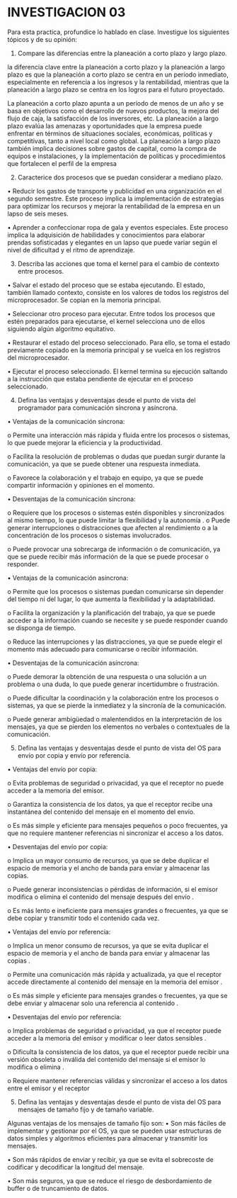 # INVESTIGACION 03
Para esta practica, profundice lo hablado en clase. Investigue los siguientes tópicos y de su opinión: 
1.	Compare las diferencias entre la planeación a corto plazo y largo plazo.

la diferencia clave entre la planeación a corto plazo y la planeación a largo plazo es que la planeación a corto plazo se centra en un período inmediato, especialmente en referencia a los ingresos y la rentabilidad, mientras que la planeación a largo plazo se centra en los logros para el futuro proyectado.

La planeación a corto plazo apunta a un período de menos de un año y se basa en objetivos como el desarrollo de nuevos productos, la mejora del flujo de caja, la satisfacción de los inversores, etc. La planeación a largo plazo evalúa las amenazas y oportunidades que la empresa puede enfrentar en términos de situaciones sociales, económicas, políticas y competitivas, tanto a nivel local como global. La planeación a largo plazo también implica decisiones sobre gastos de capital, como la compra de equipos e instalaciones, y la implementación de políticas y procedimientos que fortalecen el perfil de la empresa


2.	Caracterice dos procesos que se puedan considerar a mediano plazo.

•	Reducir los gastos de transporte y publicidad en una organización en el segundo semestre. Este proceso implica la implementación de estrategias para optimizar los recursos y mejorar la rentabilidad de la empresa en un lapso de seis meses.

•	Aprender a confeccionar ropa de gala y eventos especiales. Este proceso implica la adquisición de habilidades y conocimientos para elaborar prendas sofisticadas y elegantes en un lapso que puede variar según el nivel de dificultad y el ritmo de aprendizaje.



3.	Describa las acciones que toma el kernel para el cambio de contexto entre procesos.


•	Salvar el estado del proceso que se estaba ejecutando. El estado, también llamado contexto, consiste en los valores de todos los registros del microprocesador. Se copian en la memoria principal.

•	Seleccionar otro proceso para ejecutar. Entre todos los procesos que estén preparados para ejecutarse, el kernel selecciona uno de ellos siguiendo algún algoritmo equitativo.

•	Restaurar el estado del proceso seleccionado. Para ello, se toma el estado previamente copiado en la memoria principal y se vuelca en los registros del microprocesador.

•	Ejecutar el proceso seleccionado. El kernel termina su ejecución saltando a la instrucción que estaba pendiente de ejecutar en el proceso seleccionado.



4.	Defina las ventajas y desventajas desde el punto de vista del programador para comunicación síncrona y asíncrona. 

•	Ventajas de la comunicación síncrona:

o	Permite una interacción más rápida y fluida entre los procesos o sistemas, lo que puede mejorar la eficiencia y la productividad.

o	Facilita la resolución de problemas o dudas que puedan surgir durante la comunicación, ya que se puede obtener una respuesta inmediata.

o	Favorece la colaboración y el trabajo en equipo, ya que se puede compartir información y opiniones en el momento.


•	Desventajas de la comunicación síncrona:

o	Requiere que los procesos o sistemas estén disponibles y sincronizados al mismo tiempo, lo que puede limitar la flexibilidad y la autonomía
.
o	Puede generar interrupciones o distracciones que afecten al rendimiento o a la concentración de los procesos o sistemas involucrados.

o	Puede provocar una sobrecarga de información o de comunicación, ya que se puede recibir más información de la que se puede procesar o responder.


•	Ventajas de la comunicación asíncrona:

o	Permite que los procesos o sistemas puedan comunicarse sin depender del tiempo ni del lugar, lo que aumenta la flexibilidad y la adaptabilidad.

o	Facilita la organización y la planificación del trabajo, ya que se puede acceder a la información cuando se necesite y se puede responder cuando se disponga de tiempo.

o	Reduce las interrupciones y las distracciones, ya que se puede elegir el momento más adecuado para comunicarse o recibir información.


•	Desventajas de la comunicación asíncrona:

o	Puede demorar la obtención de una respuesta o una solución a un problema o una duda, lo que puede generar incertidumbre o frustración.

o	Puede dificultar la coordinación y la colaboración entre los procesos o sistemas, ya que se pierde la inmediatez y la sincronía de la comunicación.


o	Puede generar ambigüedad o malentendidos en la interpretación de los mensajes, ya que se pierden los elementos no verbales o contextuales de la comunicación.




5.	Defina las ventajas y desventajas desde el punto de vista del OS para envío por copia y envío por referencia. 


•	Ventajas del envío por copia:

o	Evita problemas de seguridad o privacidad, ya que el receptor no puede acceder a la memoria del emisor.

o	Garantiza la consistencia de los datos, ya que el receptor recibe una instantánea del contenido del mensaje en el momento del envío.

o	Es más simple y eficiente para mensajes pequeños o poco frecuentes, ya que no requiere mantener referencias ni sincronizar el acceso a los datos.


•	Desventajas del envío por copia:

o	Implica un mayor consumo de recursos, ya que se debe duplicar el espacio de memoria y el ancho de banda para enviar y almacenar las copias.

o	Puede generar inconsistencias o pérdidas de información, si el emisor modifica o elimina el contenido del mensaje después del envío .


o	Es más lento e ineficiente para mensajes grandes o frecuentes, ya que se debe copiar y transmitir todo el contenido cada vez.



•	Ventajas del envío por referencia:

o	Implica un menor consumo de recursos, ya que se evita duplicar el espacio de memoria y el ancho de banda para enviar y almacenar las copias .

o	Permite una comunicación más rápida y actualizada, ya que el receptor accede directamente al contenido del mensaje en la memoria del emisor .


o	Es más simple y eficiente para mensajes grandes o frecuentes, ya que se debe enviar y almacenar solo una referencia al contenido .


•	Desventajas del envío por referencia:

o	Implica problemas de seguridad o privacidad, ya que el receptor puede acceder a la memoria del emisor y modificar o leer datos sensibles .


o	Dificulta la consistencia de los datos, ya que el receptor puede recibir una versión obsoleta o inválida del contenido del mensaje si el emisor lo modifica o elimina .


o	Requiere mantener referencias válidas y sincronizar el acceso a los datos entre el emisor y el receptor




5.	Defina las ventajas y desventajas desde el punto de vista del OS para mensajes de tamaño fijo y de tamaño variable. 

Algunas ventajas de los mensajes de tamaño fijo son:
•	Son más fáciles de implementar y gestionar por el OS, ya que se pueden usar estructuras de datos simples y algoritmos eficientes para almacenar y transmitir los mensajes.

•	Son más rápidos de enviar y recibir, ya que se evita el sobrecoste de codificar y decodificar la longitud del mensaje.

•	Son más seguros, ya que se reduce el riesgo de desbordamiento de buffer o de truncamiento de datos.



